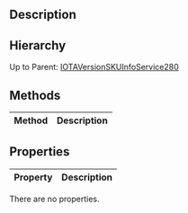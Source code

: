 ## Description

## Hierarchy
Up to Parent: [IOTAVersionSKUInfoService280](IOTAVersionSKUInfoService280)

## Methods
| Method | Description |
| ------------- | ------------- |

## Properties
| Property | Description |
| ------------- | ------------- |
There are no properties.
